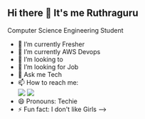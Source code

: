 ## Hi there 👋 It's me Ruthraguru

Computer Science Engineering Student

- 🔭 I’m currently Fresher
- 🌱 I’m currently AWS Devops
- 👯 I’m looking to 
- 🤔 I’m looking for Job
- 💬 Ask me Tech
- 📫 How to reach me:
  <br/>[<img src="https://img.icons8.com/?size=48&id=xuvGCOXi8Wyg&format=png" />](https://www.naukri.com/mnjuser/profile?id=&altresid) 
  [<img src="https://content.linkedin.com/content/dam/me/business/en-us/amp/brand-site/v2/bg/LI-Logo.svg.original.svg" />](https://www.linkedin.com/in/ruthraguru-b-2808ba25b/)
- 😄 Pronouns: Techie
- ⚡ Fun fact: I don't like Girls
-->
